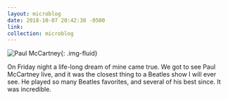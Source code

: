 ```yaml
---
layout: microblog
date: 2018-10-07 20:42:38 -0500
link:
collection: microblog
---
```

![Paul McCartney](https://brianlundin.com/images/microblog/2018-10-07-20-42-25.jpeg){: .img-fluid}

On Friday night a life-long dream of mine came true. We got to see Paul McCartney live, and it was the closest thing to a Beatles show I will ever see. He played so many Beatles favorites, and several of his best since. It was incredible.
